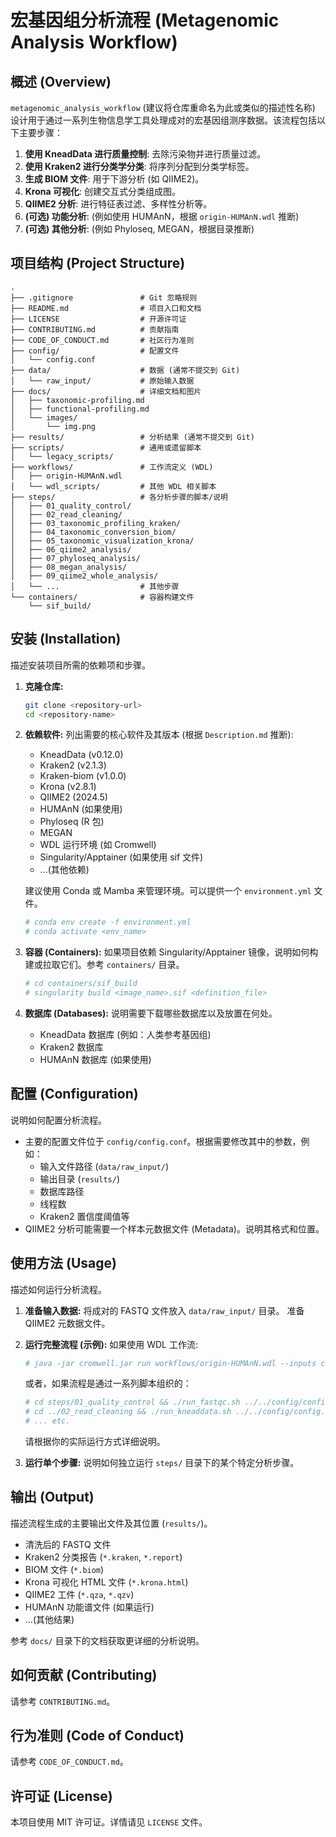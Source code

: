 # 宏基因组分析流程 (Metagenomic Analysis Workflow)

<!-- Optional: Add badges here (e.g., license, build status) -->
<!-- [![License: MIT](https://img.shields.io/badge/License-MIT-yellow.svg)](https://opensource.org/licenses/MIT) -->

## 概述 (Overview)

`metagenomic_analysis_workflow` (建议将仓库重命名为此或类似的描述性名称) 设计用于通过一系列生物信息学工具处理成对的宏基因组测序数据。该流程包括以下主要步骤：

1.  **使用 KneadData 进行质量控制**: 去除污染物并进行质量过滤。
2.  **使用 Kraken2 进行分类学分类**: 将序列分配到分类学标签。
3.  **生成 BIOM 文件**: 用于下游分析 (如 QIIME2)。
4.  **Krona 可视化**: 创建交互式分类组成图。
5.  **QIIME2 分析**: 进行特征表过滤、多样性分析等。
6.  **(可选) 功能分析**: (例如使用 HUMAnN，根据 `origin-HUMAnN.wdl` 推断)
7.  **(可选) 其他分析**: (例如 Phyloseq, MEGAN，根据目录推断)

## 项目结构 (Project Structure)

```
.
├── .gitignore               # Git 忽略规则
├── README.md                # 项目入口和文档
├── LICENSE                  # 开源许可证
├── CONTRIBUTING.md          # 贡献指南
├── CODE_OF_CONDUCT.md       # 社区行为准则
├── config/                  # 配置文件
│   └── config.conf
├── data/                    # 数据 (通常不提交到 Git)
│   └── raw_input/           # 原始输入数据
├── docs/                    # 详细文档和图片
│   ├── taxonomic-profiling.md
│   ├── functional-profiling.md
│   └── images/
│       └── img.png
├── results/                 # 分析结果 (通常不提交到 Git)
├── scripts/                 # 通用或遗留脚本
│   └── legacy_scripts/
├── workflows/               # 工作流定义 (WDL)
│   ├── origin-HUMAnN.wdl
│   └── wdl_scripts/         # 其他 WDL 相关脚本
├── steps/                   # 各分析步骤的脚本/说明
│   ├── 01_quality_control/
│   ├── 02_read_cleaning/
│   ├── 03_taxonomic_profiling_kraken/
│   ├── 04_taxonomic_conversion_biom/
│   ├── 05_taxonomic_visualization_krona/
│   ├── 06_qiime2_analysis/
│   ├── 07_phyloseq_analysis/
│   ├── 08_megan_analysis/
│   ├── 09_qiime2_whole_analysis/
│   └── ...                  # 其他步骤
└── containers/              # 容器构建文件
    └── sif_build/
```

## 安装 (Installation)

描述安装项目所需的依赖项和步骤。

1.  **克隆仓库:**
    ```bash
    git clone <repository-url>
    cd <repository-name>
    ```
2.  **依赖软件:**
    列出需要的核心软件及其版本 (根据 `Description.md` 推断):
    *   KneadData (v0.12.0)
    *   Kraken2 (v2.1.3)
    *   Kraken-biom (v1.0.0)
    *   Krona (v2.8.1)
    *   QIIME2 (2024.5)
    *   HUMAnN (如果使用)
    *   Phyloseq (R 包)
    *   MEGAN
    *   WDL 运行环境 (如 Cromwell)
    *   Singularity/Apptainer (如果使用 sif 文件)
    *   ...(其他依赖)

    建议使用 Conda 或 Mamba 来管理环境。可以提供一个 `environment.yml` 文件。
    ```bash
    # conda env create -f environment.yml
    # conda activate <env_name>
    ```
3.  **容器 (Containers):**
    如果项目依赖 Singularity/Apptainer 镜像，说明如何构建或拉取它们。参考 `containers/` 目录。
    ```bash
    # cd containers/sif_build
    # singularity build <image_name>.sif <definition_file>
    ```
4.  **数据库 (Databases):**
    说明需要下载哪些数据库以及放置在何处。
    *   KneadData 数据库 (例如：人类参考基因组)
    *   Kraken2 数据库
    *   HUMAnN 数据库 (如果使用)

## 配置 (Configuration)

说明如何配置分析流程。

*   主要的配置文件位于 `config/config.conf`。根据需要修改其中的参数，例如：
    *   输入文件路径 (`data/raw_input/`)
    *   输出目录 (`results/`)
    *   数据库路径
    *   线程数
    *   Kraken2 置信度阈值等
*   QIIME2 分析可能需要一个样本元数据文件 (Metadata)。说明其格式和位置。

## 使用方法 (Usage)

描述如何运行分析流程。

1.  **准备输入数据:**
    将成对的 FASTQ 文件放入 `data/raw_input/` 目录。
    准备 QIIME2 元数据文件。

2.  **运行完整流程 (示例):**
    如果使用 WDL 工作流:
    ```bash
    # java -jar cromwell.jar run workflows/origin-HUMAnN.wdl --inputs config/config.conf
    ```
    或者，如果流程是通过一系列脚本组织的：
    ```bash
    # cd steps/01_quality_control && ./run_fastqc.sh ../../config/config.conf
    # cd ../02_read_cleaning && ./run_kneaddata.sh ../../config/config.conf
    # ... etc.
    ```
    请根据你的实际运行方式详细说明。

3.  **运行单个步骤:**
    说明如何独立运行 `steps/` 目录下的某个特定分析步骤。

## 输出 (Output)

描述流程生成的主要输出文件及其位置 (`results/`)。

*   清洗后的 FASTQ 文件
*   Kraken2 分类报告 (`*.kraken`, `*.report`)
*   BIOM 文件 (`*.biom`)
*   Krona 可视化 HTML 文件 (`*.krona.html`)
*   QIIME2 工件 (`*.qza`, `*.qzv`)
*   HUMAnN 功能谱文件 (如果运行)
*   ...(其他结果)

参考 `docs/` 目录下的文档获取更详细的分析说明。

## 如何贡献 (Contributing)

请参考 `CONTRIBUTING.md`。

## 行为准则 (Code of Conduct)

请参考 `CODE_OF_CONDUCT.md`。

## 许可证 (License)

本项目使用 MIT 许可证。详情请见 `LICENSE` 文件。